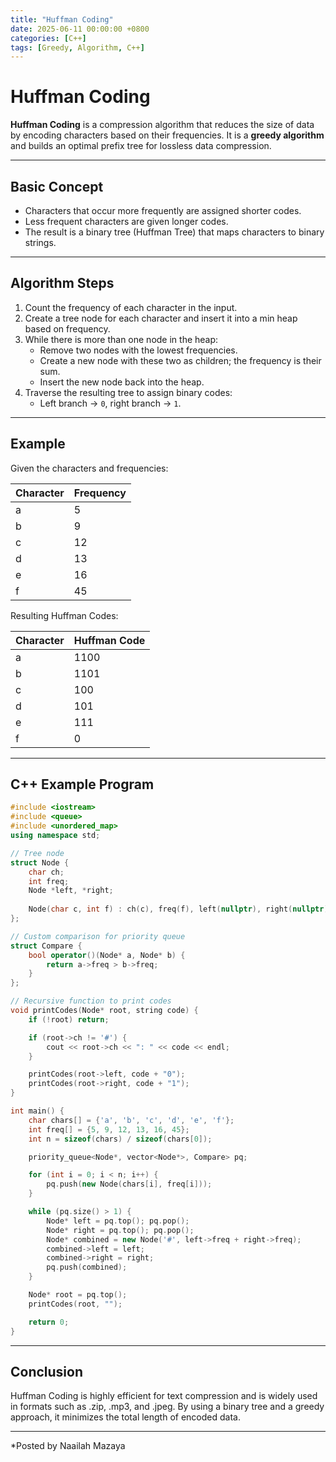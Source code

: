 ```yaml
---
title: "Huffman Coding"
date: 2025-06-11 00:00:00 +0800
categories: [C++]
tags: [Greedy, Algorithm, C++]
---
```



# Huffman Coding

**Huffman Coding** is a compression algorithm that reduces the size of data by encoding characters based on their frequencies. It is a **greedy algorithm** and builds an optimal prefix tree for lossless data compression.

---

## Basic Concept

- Characters that occur more frequently are assigned shorter codes.
- Less frequent characters are given longer codes.
- The result is a binary tree (Huffman Tree) that maps characters to binary strings.

---

## Algorithm Steps

1. Count the frequency of each character in the input.
2. Create a tree node for each character and insert it into a min heap based on frequency.
3. While there is more than one node in the heap:
   - Remove two nodes with the lowest frequencies.
   - Create a new node with these two as children; the frequency is their sum.
   - Insert the new node back into the heap.
4. Traverse the resulting tree to assign binary codes:
   - Left branch → `0`, right branch → `1`.

---

## Example

Given the characters and frequencies:

| Character | Frequency |
|-----------|-----------|
| a         | 5         |
| b         | 9         |
| c         | 12        |
| d         | 13        |
| e         | 16        |
| f         | 45        |

Resulting Huffman Codes:

| Character | Huffman Code |
|-----------|---------------|
| a         | 1100          |
| b         | 1101          |
| c         | 100           |
| d         | 101           |
| e         | 111           |
| f         | 0             |

---

## C++ Example Program

```cpp
#include <iostream>
#include <queue>
#include <unordered_map>
using namespace std;

// Tree node
struct Node {
    char ch;
    int freq;
    Node *left, *right;
    
    Node(char c, int f) : ch(c), freq(f), left(nullptr), right(nullptr) {}
};

// Custom comparison for priority queue
struct Compare {
    bool operator()(Node* a, Node* b) {
        return a->freq > b->freq;
    }
};

// Recursive function to print codes
void printCodes(Node* root, string code) {
    if (!root) return;

    if (root->ch != '#') {
        cout << root->ch << ": " << code << endl;
    }

    printCodes(root->left, code + "0");
    printCodes(root->right, code + "1");
}

int main() {
    char chars[] = {'a', 'b', 'c', 'd', 'e', 'f'};
    int freq[] = {5, 9, 12, 13, 16, 45};
    int n = sizeof(chars) / sizeof(chars[0]);

    priority_queue<Node*, vector<Node*>, Compare> pq;

    for (int i = 0; i < n; i++) {
        pq.push(new Node(chars[i], freq[i]));
    }

    while (pq.size() > 1) {
        Node* left = pq.top(); pq.pop();
        Node* right = pq.top(); pq.pop();
        Node* combined = new Node('#', left->freq + right->freq);
        combined->left = left;
        combined->right = right;
        pq.push(combined);
    }

    Node* root = pq.top();
    printCodes(root, "");

    return 0;
}
```

---
## Conclusion
Huffman Coding is highly efficient for text compression and is widely used in formats such as .zip, .mp3, and .jpeg. By using a binary tree and a greedy approach, it minimizes the total length of encoded data.

---

*Posted by Naailah Mazaya 
